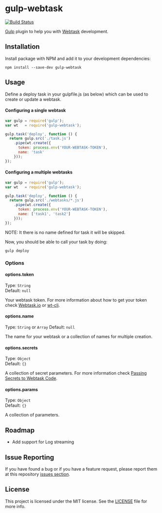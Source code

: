 # gulp-webtask

[![Build Status](https://travis-ci.org/jcenturion/gulp-webtask.png)](https://travis-ci.org/jcenturion/gulp-webtask)

[Gulp](http://gulpjs.com/) plugin to help you with [Webtask](https://webtask.io/) development.

## Installation

Install package with NPM and add it to your development dependencies:

`npm install --save-dev gulp-webtask`

## Usage

Define a deploy task in your gulpfile.js (as below) which can be used to create or update a webtask.

#### Configuring a single webtask

```javascript
var gulp = require('gulp');
var wt   = require('gulp-webtask');

gulp.task('deploy', function () {
  return gulp.src('./task.js')
    .pipe(wt.create({
      token: process.env('YOUR-WEBTASK-TOKEN'),
      name: 'task'
    }));
});
```

#### Configuring a multiple webtasks

```javascript
var gulp = require('gulp');
var wt   = require('gulp-webtask');

gulp.task('deploy', function () {
  return gulp.src('./webtasks/*.js')
    .pipe(wt.create({
      token: process.env('YOUR-WEBTASK-TOKEN'),
      name: ['task1', 'task2']
    }));
});
```
NOTE: It there is no name defined for task it will be skipped.

Now, you should be able to call your task by doing:

```
gulp deploy
```

### Options

#### options.token

Type: `String`  
Default: `null`

Your webtask token. For more information about how to get your token check [Webtask.io](https://webtask.io/) or [wt-cli](https://github.com/auth0/wt-cli).

#### options.name

Type: `String` or `Array`
Default: `null`

The name for your webtask or a collection of names for multiple creation.

#### options.secrets

Type: `Object`  
Default: `{}`

A collection of secret parameters. For more information check [Passing Secrets to Webtask Code](https://webtask.io/docs/issue_parameters).

#### options.params

Type: `Object`  
Default: `{}`

A collection of parameters.

## Roadmap

- Add support for Log streaming

## Issue Reporting

If you have found a bug or if you have a feature request, please report them at this repository [issues section](https://github.com/jcenturion/gulp-webtask/issues).

## License

This project is licensed under the MIT license. See the [LICENSE](LICENSE) file for more info.
